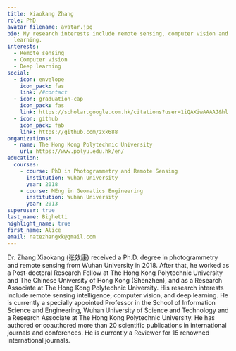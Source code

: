 ```yaml
---
title: Xiaokang Zhang
role: PhD
avatar_filename: avatar.jpg
bio: My research interests include remote sensing, computer vision and deep
  learning.
interests:
  - Remote sensing
  - Computer vision
  - Deep learning
social:
  - icon: envelope
    icon_pack: fas
    link: /#contact
  - icon: graduation-cap
    icon_pack: fas
    link: https://scholar.google.com.hk/citations?user=1iQAXiwAAAAJ&hl
  - icon: github
    icon_pack: fab
    link: https://github.com/zxk688
organizations:
  - name: The Hong Kong Polytechnic University 
    url: https://www.polyu.edu.hk/en/
education:
  courses:
    - course: PhD in Photogrammetry and Remote Sensing
      institution: Wuhan University
      year: 2018
    - course: MEng in Geomatics Engineering
      institution: Wuhan University
      year: 2013
superuser: true
last_name: Bighetti
highlight_name: true
first_name: Alice
email: natezhangxk@gmail.com
---
```

Dr. Zhang Xiaokang (张效康) received a Ph.D. degree in photogrammetry and remote sensing from Wuhan University in 2018. After that, he worked as a Post-doctoral Research Fellow at The Hong Kong Polytechnic University and The Chinese University of Hong Kong (Shenzhen), and as a Research Associate at The Hong Kong Polytechnic University. His research interests include remote sensing intelligence, computer vision, and deep learning. He is currently a specially
appointed Professor in the School of Information Science and Engineering, Wuhan University of Science and Technology and a Research Associate at The Hong Kong Polytechnic University. He has authored or coauthored more than 20 scientific publications in international journals and conferences. He is currently a Reviewer for 15  renowned international journals.
